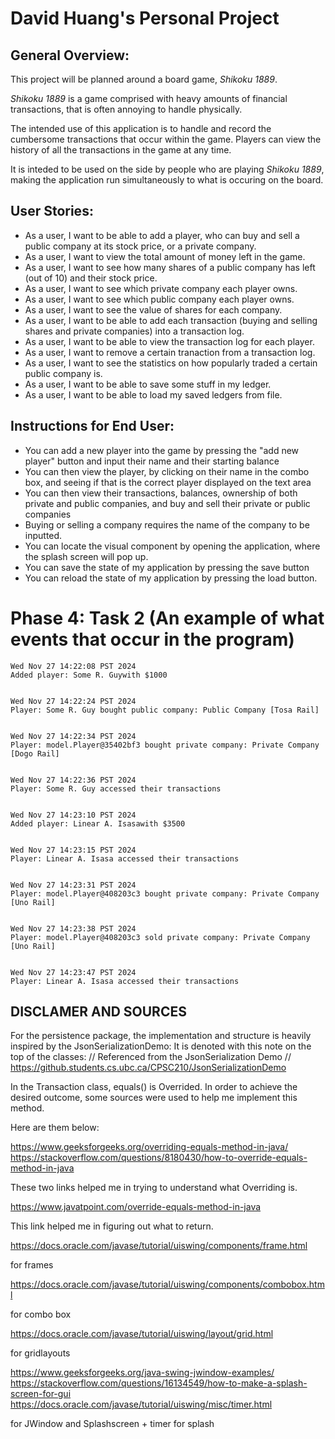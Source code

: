 # David Huang's Personal Project

## General Overview:

This project will be planned around a board game, *Shikoku 1889*.

*Shikoku 1889* is a game comprised with heavy amounts of financial transactions, that is often annoying to handle physically.

The intended use of this application is to handle and record the cumbersome transactions that occur within the game. Players can view the history of all the transactions in the game at any time. 

It is inteded to be used on the side by people who are playing *Shikoku 1889*, making the application run simultaneously to what is occuring on the board.


## User Stories:

- As a user, I want to be able to add a player, who can buy and sell a public company at its stock price, or a private company.
- As a user, I want to view the total amount of money left in the game.
- As a user, I want to see how many shares of a public company has left (out of 10) and their stock price.
- As a user, I want to see which private company each player owns. 
- As a user, I want to see which public company each player owns. 
- As a user, I want to see the value of shares for each company.
- As a user, I want to be able to add each transaction (buying and selling shares and private companies) into a transaction log.
- As a user, I want to be able to view the transaction log for each player.
- As a user, I want to remove a certain tranaction from a transaction log.
- As a user, I want to see the statistics on how popularly traded a certain public company is.
- As a user, I want to be able to save some stuff in my ledger.
- As a user, I want to be able to load my saved ledgers from file.

## Instructions for End User:

- You can add a new player into the game by pressing the "add new player" button and input their name and their starting balance
- You can then view the player, by clicking on their name in the combo box, and seeing if that is the correct player displayed on the text area
- You can then view their transactions, balances, ownership of both private and public companies, and buy and sell their private or public companies
- Buying or selling a company requires the name of the company to be inputted.
- You can locate the visual component by opening the application, where the splash screen will pop up.
- You can save the state of my application by pressing the save button
- You can reload the state of my application by pressing the load button.

# Phase 4: Task 2 (An example of what events that occur in the program)


    Wed Nov 27 14:22:08 PST 2024
    Added player: Some R. Guywith $1000


    Wed Nov 27 14:22:24 PST 2024
    Player: Some R. Guy bought public company: Public Company [Tosa Rail]


    Wed Nov 27 14:22:34 PST 2024
    Player: model.Player@35402bf3 bought private company: Private Company [Dogo Rail]


    Wed Nov 27 14:22:36 PST 2024
    Player: Some R. Guy accessed their transactions


    Wed Nov 27 14:23:10 PST 2024
    Added player: Linear A. Isasawith $3500


    Wed Nov 27 14:23:15 PST 2024
    Player: Linear A. Isasa accessed their transactions


    Wed Nov 27 14:23:31 PST 2024
    Player: model.Player@408203c3 bought private company: Private Company [Uno Rail]


    Wed Nov 27 14:23:38 PST 2024
    Player: model.Player@408203c3 sold private company: Private Company [Uno Rail]


    Wed Nov 27 14:23:47 PST 2024
    Player: Linear A. Isasa accessed their transactions


## DISCLAMER AND SOURCES

For the persistence package, the implementation and structure is heavily inspired by the JsonSerializationDemo:
It is denoted with this note on the top of the classes:
// Referenced from the JsonSerialization Demo
// https://github.students.cs.ubc.ca/CPSC210/JsonSerializationDemo

In the Transaction class, equals() is Overrided. In order to achieve the desired outcome, some sources were used to help me implement this method.

Here are them below:

https://www.geeksforgeeks.org/overriding-equals-method-in-java/
https://stackoverflow.com/questions/8180430/how-to-override-equals-method-in-java

These two links helped me in trying to understand what Overriding is.

https://www.javatpoint.com/override-equals-method-in-java

This link helped me in figuring out what to return.

https://docs.oracle.com/javase/tutorial/uiswing/components/frame.html

for frames

https://docs.oracle.com/javase/tutorial/uiswing/components/combobox.html

for combo box

https://docs.oracle.com/javase/tutorial/uiswing/layout/grid.html

for gridlayouts

https://www.geeksforgeeks.org/java-swing-jwindow-examples/
https://stackoverflow.com/questions/16134549/how-to-make-a-splash-screen-for-gui
https://docs.oracle.com/javase/tutorial/uiswing/misc/timer.html

for JWindow and Splashscreen + timer for splash





